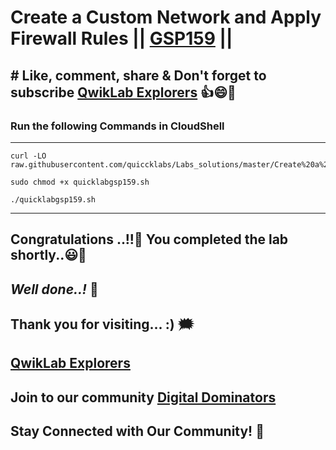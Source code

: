 # Create a Custom Network and Apply Firewall Rules || [GSP159](https://www.cloudskillsboost.google/focuses/102551?parent=catalog) ||

## # Like, comment, share & Don't forget to subscribe [QwikLab Explorers](https://youtube.com/@titashshil?si=RgamNu1dc9jVIbJN) 👍😄🤝

### Run the following Commands in CloudShell

---

```
curl -LO raw.githubusercontent.com/quiccklabs/Labs_solutions/master/Create%20a%20Custom%20Network%20and%20Apply%20Firewall%20Rules/quicklabgsp159.sh

sudo chmod +x quicklabgsp159.sh

./quicklabgsp159.sh
```

---

## Congratulations ..!!🎉  You completed the lab shortly..😃💯

## *Well done..!* 👏

## Thank you for visiting... :) 🗯️

## [QwikLab Explorers](https://youtube.com/@titashshil?si=RgamNu1dc9jVIbJN)

## Join to our community [Digital Dominators](https://chat.whatsapp.com/J0o1beFGCHfJ8ZHGKjcqkd)

## Stay Connected with Our Community! 💬 
